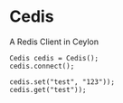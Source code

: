 Cedis
=====

A Redis Client in Ceylon

    Cedis cedis = Cedis();
    cedis.connect();
        
    cedis.set("test", "123"));
    cedis.get("test"));